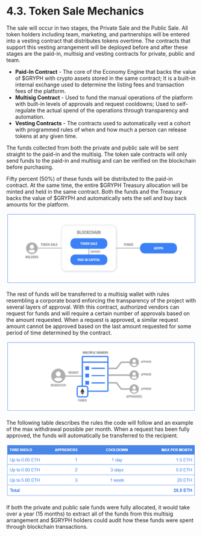 # 4.3. Token Sale Mechanics

The sale will occur in two stages, the Private Sale and the Public Sale. All token holders including team, marketing, and partnerships will be entered into a vesting contract that distributes tokens overtime. The contracts that support this vesting arrangement will be deployed before and after these stages are the paid-in, multisig and vesting contracts for private, public and team.

* **Paid-In Contract** - The core of the Economy Engine that backs the value of $GRYPH with crypto assets stored in the same contract; It is a built-in internal exchange used to determine the listing fees and transaction fees of the platform.
* **Multisig Contract** - Used to fund the manual operations of the platform with built-in levels of approvals and request cooldowns; Used to self-regulate the actual spend of the operations through transparency and automation.
* **Vesting Contracts** - The contracts used to automatically vest a cohort with programmed rules of when and how much a person can release tokens at any given time.

The funds collected from both the private and public sale will be sent straight to the paid-in and the multisig. The token sale contracts will only send funds to the paid-in and multisig and can be verified on the blockchain before purchasing.

Fifty percent (50%) of these funds will be distributed to the paid-in contract. At the same time, the entire $GRYPH Treasury allocation will be minted and held in the same contract. Both the funds and the Treasury backs the value of $GRYPH and automatically sets the sell and buy back amounts for the platform.

![](<../.gitbook/assets/image (7).png>)

The rest of funds will be transferred to a multisig wallet with rules resembling a corporate board enforcing the transparency of the project with several layers of approval. With this contract, authorized vendors can request for funds and will require a certain number of approvals based on the amount requested. When a request is approved, a similar request amount cannot be approved based on the last amount requested for some period of time determined by the contract.

![](<../.gitbook/assets/image (1).png>)

The following table describes the rules the code will follow and an example of the max withdrawal possible per month. When a request has been fully approved, the funds will automatically be transferred to the recipient.

![](<../.gitbook/assets/image (5).png>)

If both the private and public sale funds were fully allocated, it would take over a year (15 months) to extract all of the funds from this multisig arrangement and $GRYPH holders could audit how these funds were spent through blockchain transactions.
